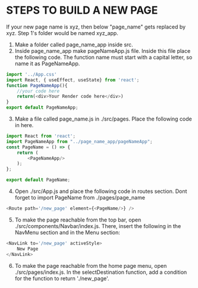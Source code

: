 # STEPS TO BUILD A NEW PAGE
If your new page name is xyz, then below "page_name" gets replaced by xyz. Step 1's folder would be named xyz_app.
1. Make a folder called page_name_app inside src.
2. Inside page_name_app make pageNameApp.js file. Inside this file place the following code. The function name must start with a capital letter, so name it as PageNameApp.
```javascript
import '../App.css'
import React, { useEffect, useState} from 'react';
function PageNameApp(){
    //your code here
    return(<div>Your Render code here</div>)
}
export default PageNameApp;
```
3. Make a file called page_name.js in ./src/pages. Place the following code in here.
```javascript
import React from 'react';
import PageNameApp from "../page_name_app/pageNameApp";
const PageName = () => {
    return (
        <PageNameApp/>
    );
};

export default PageName;
```
4. Open ./src/App.js and place the following code in routes section. Dont forget to import PageName from ./pages/page_name
```javascript
<Route path='/new_page' element={<PageName/>} />
```
5. To make the page reachable from the top bar, open ./src/components/Navbar/index.js. There, insert the following in the NavMenu section and in the Menu section:
```javascript
<NavLink to='/new_page' activeStyle>
    New Page
</NavLink>
```
6. To make the page reachable from the home page menu, open ./src/pages/index.js. In the selectDestination function, add a condition for the function to return './new_page'.